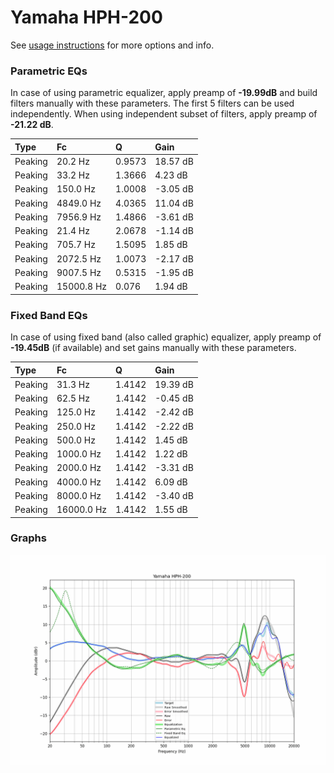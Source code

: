 # Yamaha HPH-200
See [usage instructions](https://github.com/jaakkopasanen/AutoEq#usage) for more options and info.

### Parametric EQs
In case of using parametric equalizer, apply preamp of **-19.99dB** and build filters manually
with these parameters. The first 5 filters can be used independently.
When using independent subset of filters, apply preamp of **-21.22 dB**.

| Type    | Fc         |      Q | Gain     |
|:--------|:-----------|:-------|:---------|
| Peaking | 20.2 Hz    | 0.9573 | 18.57 dB |
| Peaking | 33.2 Hz    | 1.3666 | 4.23 dB  |
| Peaking | 150.0 Hz   | 1.0008 | -3.05 dB |
| Peaking | 4849.0 Hz  | 4.0365 | 11.04 dB |
| Peaking | 7956.9 Hz  | 1.4866 | -3.61 dB |
| Peaking | 21.4 Hz    | 2.0678 | -1.14 dB |
| Peaking | 705.7 Hz   | 1.5095 | 1.85 dB  |
| Peaking | 2072.5 Hz  | 1.0073 | -2.17 dB |
| Peaking | 9007.5 Hz  | 0.5315 | -1.95 dB |
| Peaking | 15000.8 Hz | 0.076  | 1.94 dB  |

### Fixed Band EQs
In case of using fixed band (also called graphic) equalizer, apply preamp of **-19.45dB**
(if available) and set gains manually with these parameters.

| Type    | Fc         |      Q | Gain     |
|:--------|:-----------|:-------|:---------|
| Peaking | 31.3 Hz    | 1.4142 | 19.39 dB |
| Peaking | 62.5 Hz    | 1.4142 | -0.45 dB |
| Peaking | 125.0 Hz   | 1.4142 | -2.42 dB |
| Peaking | 250.0 Hz   | 1.4142 | -2.22 dB |
| Peaking | 500.0 Hz   | 1.4142 | 1.45 dB  |
| Peaking | 1000.0 Hz  | 1.4142 | 1.22 dB  |
| Peaking | 2000.0 Hz  | 1.4142 | -3.31 dB |
| Peaking | 4000.0 Hz  | 1.4142 | 6.09 dB  |
| Peaking | 8000.0 Hz  | 1.4142 | -3.40 dB |
| Peaking | 16000.0 Hz | 1.4142 | 1.55 dB  |

### Graphs
![](./Yamaha%20HPH-200.png)